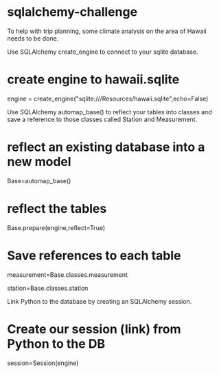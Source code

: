 # sqlalchemy-challenge
 To help with trip planning, some climate analysis on the area of Hawaii needs to be done.
 
 Use SQLAlchemy create_engine to connect to your sqlite database.
 
 # create engine to hawaii.sqlite
engine = create_engine("sqlite:///Resources/hawaii.sqlite",echo=False)


Use SQLAlchemy automap_base() to reflect your tables into classes and save a reference to those classes called Station and Measurement.

# reflect an existing database into a new model

Base=automap_base()

# reflect the tables

Base.prepare(engine,reflect=True)

# Save references to each table

measurement=Base.classes.measurement

station=Base.classes.station


Link Python to the database by creating an SQLAlchemy session.

# Create our session (link) from Python to the DB

session=Session(engine)


